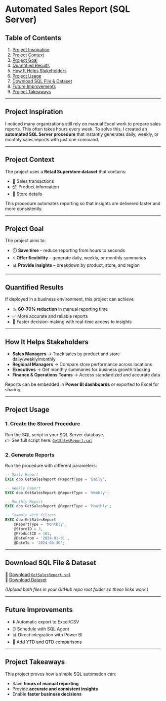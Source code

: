 # Automated Sales Report (SQL Server)

## Table of Contents
1. [Project Inspiration](#project-inspiration)  
2. [Project Context](#project-context)  
3. [Project Goal](#project-goal)  
4. [Quantified Results](#quantified-results)  
5. [How It Helps Stakeholders](#how-it-helps-stakeholders)  
6. [Project Usage](#project-usage)  
7. [Download SQL File & Dataset](#download-sql-file--dataset)  
8. [Future Improvements](#future-improvements)  
9. [Project Takeaways](#project-takeaways)  

---

## Project Inspiration
I noticed many organizations still rely on manual Excel work to prepare sales reports. This often takes hours every week. To solve this, I created an **automated SQL Server procedure** that instantly generates daily, weekly, or monthly sales reports with just one command.  

---

## Project Context
The project uses a **Retail Superstore dataset** that contains:  
- 🛒 Sales transactions  
- 📦 Product information  
- 🏬 Store details  

This procedure automates reporting so that insights are delivered faster and more consistently.

---

## Project Goal
The project aims to:  
- ⏱️ **Save time** – reduce reporting from hours to seconds  
- ⚡ **Offer flexibility** – generate daily, weekly, or monthly summaries  
- 📊 **Provide insights** – breakdown by product, store, and region  

---

## Quantified Results
If deployed in a business environment, this project can achieve:  
- 📉 **60–70% reduction** in manual reporting time  
- ✅ More accurate and reliable reports  
- 🚀 Faster decision-making with real-time access to insights  

---

## How It Helps Stakeholders
- **Sales Managers** → Track sales by product and store daily/weekly/monthly  
- **Regional Managers** → Compare store performance across locations  
- **Executives** → Get monthly summaries for business growth tracking  
- **Finance & Operations Teams** → Access standardized and accurate data  

Reports can be embedded in **Power BI dashboards** or exported to Excel for sharing.

---

## Project Usage

### 1. Create the Stored Procedure
Run the SQL script in your SQL Server database.  
👉 See full script here: [`GetSalesReport.sql`](GetSalesReport.sql)

### 2. Generate Reports
Run the procedure with different parameters:

```sql
-- Daily Report
EXEC dbo.GetSalesReport @ReportType = 'Daily';

-- Weekly Report
EXEC dbo.GetSalesReport @ReportType = 'Weekly';

-- Monthly Report
EXEC dbo.GetSalesReport @ReportType = 'Monthly';

-- Example with filters
EXEC dbo.GetSalesReport 
    @ReportType = 'Monthly',
    @StoreID = 3,
    @ProductID = 101,
    @DateFrom = '2024-01-01',
    @DateTo = '2024-06-30';
```

---

## Download SQL File & Dataset
📂 [Download `GetSalesReport.sql`](./GetSalesReport.sql)  
📂 [Download Dataset](./RetailSuperstore_Dataset.csv)  

*(Upload both files in your GitHub repo root folder so these links work.)*

---

## Future Improvements
- ⬇️ Automatic export to Excel/CSV  
- ⏰ Schedule with SQL Agent  
- 📊 Direct integration with Power BI  
- 📆 Add YTD and QTD comparisons  

---

## Project Takeaways
This project proves how a simple SQL automation can:  
- Save **hours of manual reporting**  
- Provide **accurate and consistent insights**  
- Enable **faster business decisions**

